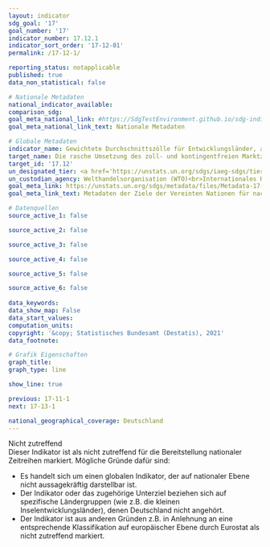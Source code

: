 ```yaml
---
layout: indicator    
sdg_goal: '17'    
goal_number: '17'    
indicator_number: 17.12.1    
indicator_sort_order: '17-12-01'    
permalink: /17-12-1/    

reporting_status: notapplicable    
published: true    
data_non_statistical: false    

# Nationale Metadaten    
national_indicator_available:     
comparison_sdg:     
goal_meta_national_link: #https://SdgTestEnvironment.github.io/sdg-indicators/public/MetaDe/17.12.1.pdf    
goal_meta_national_link_text: Nationale Metadaten    

# Globale Metadaten    
indicator_name: Gewichtete Durchschnittszölle für Entwicklungsländer, am wenigsten entwickelte Länder und kleine Inselentwicklungsländer    
target_name: Die rasche Umsetzung des zoll- und kontingentfreien Marktzugangs auf dauerhafter Grundlage für alle am wenigsten entwickelten Länder im Einklang mit den Beschlüssen der Welthandelsorganisation erreichen, unter anderem indem sichergestellt wird, dass die für Importe aus den am wenigsten entwickelten Ländern geltenden präferenziellen Ursprungsregeln transparent und einfach sind und zur Erleichterung des Marktzugangs beitragen    
target_id: '17.12'    
un_designated_tier: <a href='https://unstats.un.org/sdgs/iaeg-sdgs/tier-classification/' title='Klicken Sie hier um weitere Informationen zur UN-Tier-Klassifikation zu erhalten.'  target='_blank'>Tier I</a>    
un_custodian_agency: Welthandelsorganisation (WTO)<br>Internationales Handelszentrum (ITC)<br>Welthandels- und Entwicklungskonferenz (UNCTAD)    
goal_meta_link: https://unstats.un.org/sdgs/metadata/files/Metadata-17-12-01.pdf    
goal_meta_link_text: Metadaten der Ziele der Vereinten Nationen für nachhaltige Entwicklung    

# Datenquellen
source_active_1: false

source_active_2: false

source_active_3: false

source_active_4: false

source_active_5: false

source_active_6: false
    
data_keywords:     
data_show_map: False    
data_start_values:     
computation_units:     
copyright: '&copy; Statistisches Bundesamt (Destatis), 2021'    
data_footnote:     

# Grafik Eigenschaften    
graph_title:     
graph_type: line    

show_line: true    

previous: 17-11-1    
next: 17-13-1    

national_geographical_coverage: Deutschland    
---
```


<span class="status notapplicable"> Nicht zutreffend </span><br>
Dieser Indikator ist als nicht zutreffend für die Bereitstellung nationaler Zeitreihen markiert. Mögliche Gründe dafür sind:
-	Es handelt sich um einen globalen Indikator, der auf nationaler Ebene nicht aussagekräftig darstellbar ist.
-	Der Indikator oder das zugehörige Unterziel beziehen sich auf spezifische Ländergruppen (wie z.B. die kleinen Inselentwicklungsländer), denen Deutschland nicht angehört.
-	Der Indikator ist aus anderen Gründen z.B. in Anlehnung an eine entsprechende Klassifikation auf europäischer Ebene durch Eurostat als nicht zutreffend markiert.